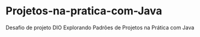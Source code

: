 # Projetos-na-pratica-com-Java
Desafio de projeto DIO  Explorando Padrões de Projetos na Prática com Java
